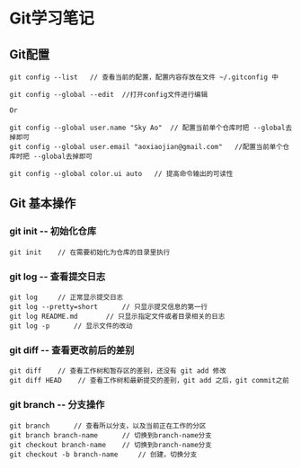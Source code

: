 # Git学习笔记

## Git配置
```
git config --list   // 查看当前的配置，配置内容存放在文件 ~/.gitconfig 中

git config --global --edit  //打开config文件进行编辑

Or

git config --global user.name "Sky Ao"  // 配置当前单个仓库时把 --global去掉即可
git config --global user.email "aoxiaojian@gmail.com"   //配置当前单个仓库时把 --global去掉即可

git config --global color.ui auto   // 提高命令输出的可读性
```
## Git 基本操作
### git init -- 初始化仓库
```
git init    // 在需要初始化为仓库的目录里执行
```

### git log -- 查看提交日志
```
git log     // 正常显示提交日志
git log --pretty=short      // 只显示提交信息的第一行
git log README.md       // 只显示指定文件或者目录相关的日志
git log -p      // 显示文件的改动
```

### git diff -- 查看更改前后的差别
```
git diff    // 查看工作树和暂存区的差别，还没有 git add 修改
git diff HEAD    // 查看工作树和最新提交的差别，git add 之后，git commit之前
```

### git branch -- 分支操作
```
git branch      // 查看所以分支，以及当前正在工作的分区
git branch branch-name      // 切换到branch-name分支
git checkout branch-name    // 切换到branch-name分支
git checkout -b branch-name     // 创建，切换分支
```